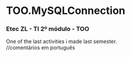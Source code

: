 # TOO.MySQLConnection
### Etec ZL - TI 2º módulo - TOO

One of the last activities i made last semester.  
//comentários em português
